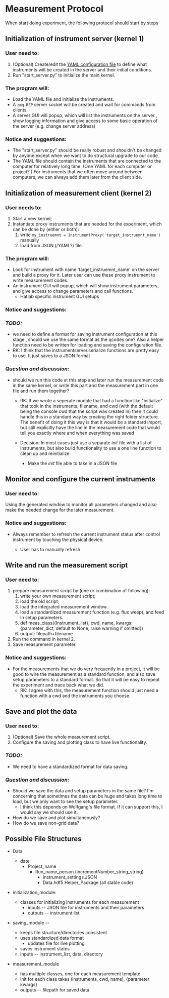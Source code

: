 # Measurement Protocol

When start doing experiment, the following protocol should start by steps

## Initialization of instrument server (kernel 1)
### User need to:
1. (Optional) Create/edit the [YAML configuration file](http://qcodes.github.io/Qcodes/examples/Station.html?highlight=configuration#Configuring-the-Station-by-using-a-YAML-configuration-file) to define what
 instruments will be created in the server and their initial conditions.
2. Run "start_server.py" to initialize the main kernel. 

### The program will:
* Load the YAML file and initialize the instruments.
* A `zmq.REP` server socket will be created and wait for commands from clients.
* A server GUI will popup, which will list the instruments on the server
, show logging information and give access to some basic operation of the
 server (e.g. change server address)

### Notice and suggestions:
* The "start_server.py" should be really robust and shouldn't be
 changed by anyone except when we want to do structural upgrade to our code.
* The YAML file should contain the instruments that are connected to the
 computer for relatively long time. (One YAML for each computer or project? ) For
  instruments that we often move around between computers, we can always add
   them later from the client side.


## Initialization of measurement client (kernel 2)
### User needs to:
1. Start a new kernel;
2. Instantiate proxy instruments that are needed for the experiment, which can
 be done by (either or both):
    1. write `my_instruemnt = InstrumentProxy('target_instruemnt_name')` manually 
    2. load from JSON (/YAML?) file.
    
### The program will:   
* Look for instrument with name 'target_instruemnt_name' on the server and
 build a proxy for it. Later user can use these proxy instrument to write
  measurement codes.
* An instrument GUI will popup, which will show instrument parameters, and
 give access to change parameters and call functions.
    * Hatlab specific instrument GUI setups   
 
### Notice and suggestions:

### _TODO:_
* we need to define a format for saving instrument configuration at this stage
, should we use the same format as the qcodes one? Also a helper function need
 to be written for loading and saving the configuration file.
* RK: I think that the instrumentserver.serialize functions are pretty easy to use. 
It just saves to a JSON format 

### _Question and discussion:_
* should we run this code at this step and later run the measurement code in
 the same kernel, or write this part and the measurement part in one file and
  run them together?
    * RK: If we wrote a seperate module that had a function like "initialize" that took in the instruments, filename, and cwd 
    (with the default being the console cwd that the script was created in) then it could handle this in a standard way by 
    creating the right folder structure. The benefit of doing it this way is that it would be a standard import, but still explicitly 
    have the line in the measurement code that would tell you exactly where and when everything was saved

  * Decision: In most cases just use a separate _init_ file with a list of instruments, but also build functionality to use a one line function to clean up and reinitialize
      * Make the _init_ file able to take in a JSON file
  
## Monitor and configure the current instruments
### User need to:
Using the generated window to monitor all parameters changed and also make the needed change for the later measurement. 

### Notice and suggestions:
* Always remember to refresh the current instrument status after control
 instrument by touching the physical device.

  * User has to manually refresh

 
 

## Write and run the measurement script
### User need to:
1. prepare measurement script by (one or combination of following):
    1. write your own measurement script;
    2. load the old script;
    3. load the integrated measurement window.
    4. load a standardized measurement function (e.g. flux weep), and feed in
     setup parameters. 
     1. def meas_class({Instrument_list}, cwd, name, kwargs: {parameter_dict, default to None, raise warning if omitted})
     2. output: filepath+filename
2. Run the command in kernel 2.
3. Save measurement parameter.

### Notice and suggestions:
* For the measurements that we do very frequently in a project, it will be
 good to wire the measurement as a standard function, and also save setup
  parameters to a standard format. So that it will be easy to repeat the
   experiment and trace back what we did.  
   * RK: I agree with this, the measurement function should just need a function with a cwd and the instruments you choose. 
 
 
## Save and plot the data
### User need to:
1. (Optional) Save the whole measurement script.
2. Configure the saving and plotting class to have live functionality.

### _TODO:_
* We need to have a standardized format for data saving.

### _Question and discussion:_
 * Should we save the data and setup parameters in the same file? I'm concerning
  that sometimes the data can be huge and takes long time to load, but we only
   want to see the setup parameter. 
   * I think this depends on Wolfgang's file format. If it can support this, I would say we should use it. 
* How do we save and plot simultaneously?
* How do we save non-grid data?


## Possible File Structures
- Data 
  - date
    - Project_name
      - Run_name_person (incrementNumber_string_string)
        - Instrument_settings.JSON
        - Data.hdf5
Helper_Package (all stable code)  
- initialization_module: 
  - classes for initializing instruments for each measurement
    - inputs -- JSON file for instruments and their parameters
    - outputs -- instrument list

- saving_module -- 
  - keeps file structure/directories consistent
  - uses standardized data format
    - updates file for live plotting
  - saves instrument states
  - inputs -- instrument_list, data, directory

- measurement_module 
  - has multiple classes, one for each measurement template
  - init for each class takes (instruments, cwd, name), {parameter kwargs}
  - outputs -- filepath for saved data
